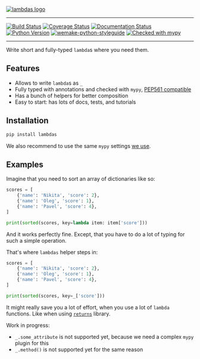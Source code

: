 [![lambdas logo](https://raw.githubusercontent.com/dry-python/brand/master/logo/lambdas.png)](https://github.com/dry-python/lambdas)

-----

[![Build Status](https://travis-ci.org/dry-python/lambdas.svg?branch=master)](https://travis-ci.org/dry-python/lambdas)
[![Coverage Status](https://coveralls.io/repos/github/dry-python/lambdas/badge.svg?branch=master)](https://coveralls.io/github/dry-python/lambdas?branch=master)
[![Documentation Status](https://readthedocs.org/projects/lambdas/badge/?version=latest)](https://lambdas.readthedocs.io/en/latest/?badge=latest)
[![Python Version](https://img.shields.io/pypi/pyversions/lambdas.svg)](https://pypi.org/project/lambdas/)
[![wemake-python-styleguide](https://img.shields.io/badge/style-wemake-000000.svg)](https://github.com/wemake-services/wemake-python-styleguide) [![Checked with mypy](http://www.mypy-lang.org/static/mypy_badge.svg)](http://mypy-lang.org/)

-----

Write short and fully-typed `lambda`s where you need them.


## Features

- Allows to write `lambda`s as `_`
- Fully typed with annotations and checked with `mypy`, [PEP561 compatible](https://www.python.org/dev/peps/pep-0561/)
- Has a bunch of helpers for better composition
- Easy to start: has lots of docs, tests, and tutorials


## Installation

```bash
pip install lambdas
```

We also recommend to use the same `mypy` settings [we use](https://github.com/wemake-services/wemake-python-styleguide/blob/master/styles/mypy.toml).


## Examples

Imagine that you need to sort an array of dictionaries like so:

```python
scores = [
    {'name': 'Nikita', 'score': 2},
    {'name': 'Oleg', 'score': 1},
    {'name': 'Pavel', 'score': 4},
]

print(sorted(scores, key=lambda item: item['score']))
```

And it works perfectly fine.
Except, that you have to do a lot of typing for such a simple operation.

That's where `lambdas` helper steps in:

```python
scores = [
    {'name': 'Nikita', 'score': 2},
    {'name': 'Oleg', 'score': 1},
    {'name': 'Pavel', 'score': 4},
]

print(sorted(scores, key=_['score']))
```

It might really save you a lot of effort,
when you use a lot of `lambda` functions.
Like when using [`returns`](https://github.com/dry-python/returns) library.

Work in progress:

- `_.some_attribute` is not supported yet, because we need a complex `mypy` plugin for this
- `_.method()` is not supported yet for the same reason
